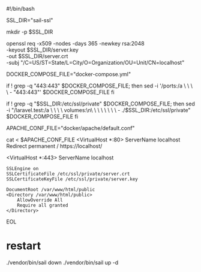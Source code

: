 
#!/bin/bash


SSL_DIR="sail-ssl"


mkdir -p $SSL_DIR


openssl req -x509 -nodes -days 365 -newkey rsa:2048 \
    -keyout $SSL_DIR/server.key \
    -out $SSL_DIR/server.crt \
    -subj "/C=US/ST=State/L=City/O=Organization/OU=Unit/CN=localhost"


DOCKER_COMPOSE_FILE="docker-compose.yml"


if ! grep -q "443:443" $DOCKER_COMPOSE_FILE; then
    sed -i '/ports:/a \ \ \ \ - "443:443"' $DOCKER_COMPOSE_FILE
fi


if ! grep -q "$SSL_DIR:/etc/ssl/private" $DOCKER_COMPOSE_FILE; then
    sed -i "/laravel.test:/a \ \ \ \ volumes:\n\ \ \ \ \ \ \ \ - ./$SSL_DIR:/etc/ssl/private" $DOCKER_COMPOSE_FILE
fi


APACHE_CONF_FILE="docker/apache/default.conf"


cat <<EOL > $APACHE_CONF_FILE
<VirtualHost *:80>
    ServerName localhost
    Redirect permanent / https://localhost/
</VirtualHost>

<VirtualHost *:443>
    ServerName localhost

    SSLEngine on
    SSLCertificateFile /etc/ssl/private/server.crt
    SSLCertificateKeyFile /etc/ssl/private/server.key

    DocumentRoot /var/www/html/public
    <Directory /var/www/html/public>
        AllowOverride All
        Require all granted
    </Directory>
</VirtualHost>
EOL

# restart
./vendor/bin/sail down
./vendor/bin/sail up -d



